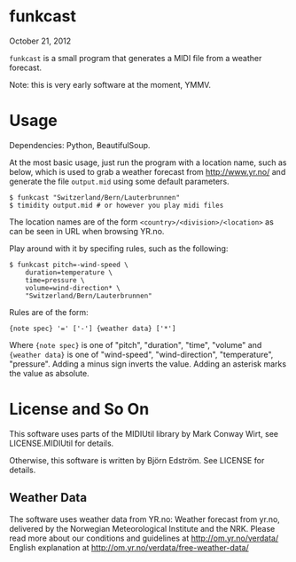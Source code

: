# funkcast
October 21, 2012

`funkcast` is a small program that generates a MIDI file from a
weather forecast.

Note: this is very early software at the moment, YMMV.

# Usage

Dependencies: Python, BeautifulSoup.

At the most basic usage, just run the program with a location name,
such as below, which is used to grab a weather forecast from
http://www.yr.no/ and generate the file `output.mid` using some
default parameters.

    $ funkcast "Switzerland/Bern/Lauterbrunnen"
    $ timidity output.mid # or however you play midi files

The location names are of the form `<country>/<division>/<location>` as
can be seen in URL when browsing YR.no.

Play around with it by specifing rules, such as the following:

    $ funkcast pitch=-wind-speed \
        duration=temperature \
        time=pressure \
        volume=wind-direction* \
        "Switzerland/Bern/Lauterbrunnen"

Rules are of the form:

    {note spec} '=' ['-'] {weather data} ['*']

Where `{note spec}` is one of "pitch", "duration", "time", "volume"
and `{weather data}` is one of "wind-speed", "wind-direction",
"temperature", "pressure". Adding a minus sign inverts the
value. Adding an asterisk marks the value as absolute.

# License and So On

This software uses parts of the MIDIUtil library by Mark Conway Wirt,
see LICENSE.MIDIUtil for details.

Otherwise, this software is written by Björn Edström. See LICENSE for
details.

## Weather Data

The software uses weather data from YR.no: Weather forecast from
yr.no, delivered by the Norwegian Meteorological Institute and the
NRK. Please read more about our conditions and guidelines at
http://om.yr.no/verdata/ English explanation at
http://om.yr.no/verdata/free-weather-data/
